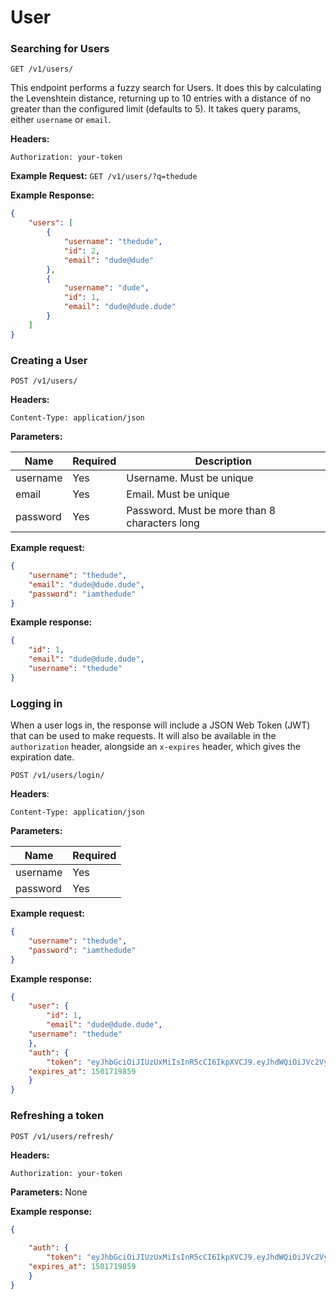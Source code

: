 # User

### Searching for Users

`GET /v1/users/`

This endpoint performs a fuzzy search for Users. It does this by calculating the Levenshtein distance, returning up to 10 entries with a distance of no greater than the configured limit (defaults to 5). It takes query params, either `username` or `email`.

**Headers:**

`Authorization: your-token`

**Example Request:**
`GET /v1/users/?q=thedude`

**Example Response:**
```json
{
    "users": [
        {
            "username": "thedude",
            "id": 2,
            "email": "dude@dude"
        },
        {
            "username": "dude",
            "id": 1,
            "email": "dude@dude.dude"
        }
    ]
}
```


### Creating a User

`POST /v1/users/`

**Headers:**

`Content-Type: application/json`

**Parameters:**

|**Name**|**Required**|**Description**|
| -------- | ---------- | ------------- |
| username | Yes        | Username. Must be unique |
| email    | Yes        | Email. Must be unique |
| password | Yes        | Password. Must be more than 8 characters long |

**Example request:**

```json
{
	"username": "thedude",
	"email": "dude@dude.dude",
	"password": "iamthedude"
}
```

**Example response:**

```json
{
    "id": 1,
    "email": "dude@dude.dude",
    "username": "thedude"
}
```

### Logging in

When a user logs in, the response will include a JSON Web Token (JWT) that can be used to make requests. It will also be available in the `authorization` header, alongside an `x-expires` header, which gives the expiration date.

`POST /v1/users/login/`

**Headers**:

`Content-Type: application/json`

**Parameters:**

|**Name**|**Required**|
| -------- | ---------- |
| username | Yes        |
| password | Yes        |

**Example request:**

```json
{
	"username": "thedude",
	"password": "iamthedude"
}
```

**Example response:**

```json
{
    "user": {
        "id": 1,
        "email": "dude@dude.dude",
	"username": "thedude"
    },
    "auth": {
    	"token": "eyJhbGciOiJIUzUxMiIsInR5cCI6IkpXVCJ9.eyJhdWQiOiJVc2VyOjEiLCJleHAiOjE1MDEwMzY5OTUsImlhdCI6MTUwMDk1MDU5NSwiaXNzIjoiQVBJIiwianRpIjoiZWIxYWIzYmItMDZhNi00MjI5LWI1ZDUtZTUxM2JlMTJlYTU0IiwicGVtIjp7fSwic3ViIjoiVXNlcjoxIiwidHlwIjoiYWNjZXNzIn0.AvyI2nd9YjGRydRgsGpg6sdGeu3FA373rvef6HU7z0bMXhua6B06OedPYmLFcwiQZG2PioJ_dsq7eSCpFnHAtQ",
	"expires_at": 1501719859
    }
}
```

### Refreshing a token

`POST /v1/users/refresh/`

**Headers:**

`Authorization: your-token`

**Parameters:**
None

**Example response:**
```json
{
    
    "auth": {
    	"token": "eyJhbGciOiJIUzUxMiIsInR5cCI6IkpXVCJ9.eyJhdWQiOiJVc2VyOjEiLCJleHAiOjE1MDEwMzY5OTUsImlhdCI6MTUwMDk1MDU5NSwiaXNzIjoiQVBJIiwianRpIjoiZWIxYWIzYmItMDZhNi00MjI5LWI1ZDUtZTUxM2JlMTJlYTU0IiwicGVtIjp7fSwic3ViIjoiVXNlcjoxIiwidHlwIjoiYWNjZXNzIn0.AvyI2nd9YjGRydRgsGpg6sdGeu3FA373rvef6HU7z0bMXhua6B06OedPYmLFcwiQZG2PioJ_dsq7eSCpFnHAtQ",
	"expires_at": 1501719859
    }
}
```

